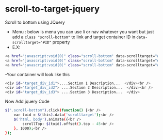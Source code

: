 # scroll-to-target-jquery
Scroll to bottom using JQuery

- Menu : below is menu you can use li or nav whatever you want but just add a `class "scroll-bottom"` to link and target container ID in `data-scrolltarget="#ID"` property 
- E.X:
```sh
<a href="javascript:void(0)" class="scroll-bottom" data-scrolltarget="#target_div_id1">;section </a><br />
<a href="javascript:void(0)" class="scroll-bottom" data-scrolltarget="#target_div_id2">;section </a><br />
<a href="javascript:void(0)" class="scroll-bottom" data-scrolltarget="#target_div_id3">;section </a>
```
-Your container will look like this 
```sh
<div id="target_div_id1">....Section 1 Description...  </div><br />
<div id="target_div_id2"> ....Section 2 Description...  </div><br />
<div id="target_div_id3"> ....Section 3 Description...  </div>
```
Now Add jquery Code
```sh
$(".scroll-bottom").click(function() {<br />
    var toid = $(this).data('scrolltarget');<br />
    $('html, body').animate({<br />
        scrollTop: $(toid).offset().top - 45<br />
    }, 1000);<br />
});
```
